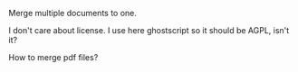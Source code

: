 Merge multiple documents to one.


I don't care about license.
I use here ghostscript so it should be AGPL, isn't it?

How to merge pdf files?